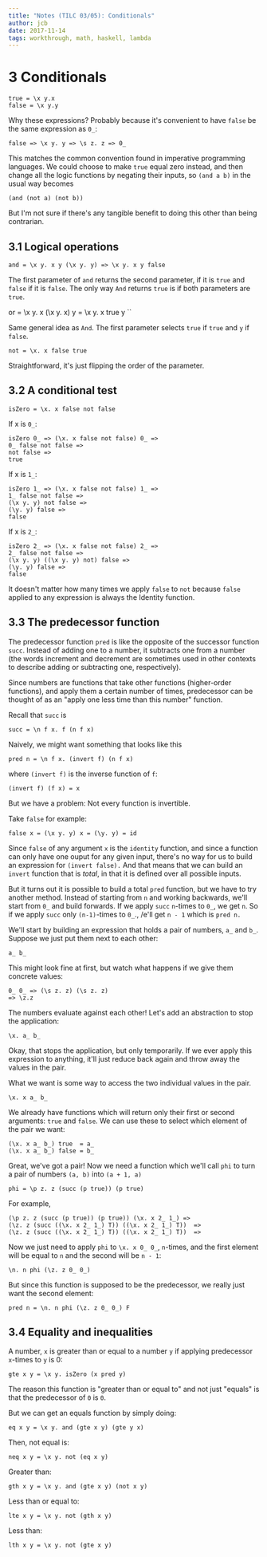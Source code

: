 ```yaml
---
title: "Notes (TILC 03/05): Conditionals"
author: jcb
date: 2017-11-14
tags: workthrough, math, haskell, lambda
---
```


# 3 Conditionals

```
true = \x y.x
false = \x y.y
```

Why these expressions? Probably because it's convenient to have
`false` be the same expression as `0_`:

```
false => \x y. y => \s z. z => 0_
```

This matches the common convention found in imperative programming languages.
We could choose to make `true` equal zero instead, and then change all the
logic functions by negating their inputs, so `(and a b)` in the usual way
becomes

```
(and (not a) (not b))
```

But I'm not sure if there's any tangible
benefit to doing this other than being contrarian.

## 3.1  Logical operations

```
and = \x y. x y (\x y. y) => \x y. x y false
```

The first parameter of `and` returns the second parameter, if it is `true`
and `false` if it is `false`. The only way `And` returns `true` is if both
parameters are `true`.

or = \x y. x (\x y. x) y = \x y. x true y ``

Same general idea as ``And``. The first parameter selects `true` if `true`
and `y` if `false`.

```
not = \x. x false true
```

Straightforward, it's just flipping the order of the parameter.

## 3.2 A conditional test

```
isZero = \x. x false not false
```

If x is `0_`:

```
isZero 0_ => (\x. x false not false) 0_ =>
0_ false not false =>
not false =>
true
```

If x is `1_`:

```
isZero 1_ => (\x. x false not false) 1_ =>
1_ false not false =>
(\x y. y) not false =>
(\y. y) false =>
false
```

If x is `2_`:

```
isZero 2_ => (\x. x false not false) 2_ =>
2_ false not false =>
(\x y. y) ((\x y. y) not) false =>
(\y. y) false =>
false
```

It doesn't matter how many times we apply `false` to `not`
because `false` applied to any expression is always the Identity
function.

## 3.3 The predecessor function

The predecessor function `pred` is like the opposite of the successor
function `succ`. Instead of adding one to a number, it subtracts one from a
number (the words increment and decrement are sometimes used in other contexts
to describe adding or subtracting one, respectively).

Since numbers are functions that take other functions (higher-order functions),
and apply them a certain number of times, predecessor can be thought of as
an "apply one less time than this number" function.

Recall that `succ` is

    succ = \n f x. f (n f x)

Naively, we might want something that looks like this

```
pred n = \n f x. (invert f) (n f x)
```

where `(invert f)` is the inverse function of `f`:

```
(invert f) (f x) = x
```
But we have a problem: Not every function is invertible.

Take `false` for example:

```
false x = (\x y. y) x = (\y. y) = id
```

Since `false` of any argument `x` is the `identity` function, and since
a function can only have one ouput for any given input, there's no
way for us to build an expression for `(invert false).` And that means
that we can build an `invert` function that is *total*, in that it is
defined over all possible inputs.

But it turns out it is possible to build a total `pred` function,
but we have to try another method. Instead of starting from `n` and working
backwards, we'll start from `0_` and build forwards. If we apply
`succ` `n`-times to `0_`, we get `n`. So if we
apply `succ` only `(n-1)`-times to `0_`., /e'll get `n - 1` which is
`pred n.`

We'll start by building an expression that holds a pair of numbers, `a_`
and `b_`. Suppose we just put them next to each other:

```
a_ b_
```

This might look fine at first, but watch what happens if we give them concrete
values:

```
0_ 0_ => (\s z. z) (\s z. z)
=> \z.z
```

The numbers evaluate against each other! Let's add an abstraction to stop the
application:

```
\x. a_ b_
```

Okay, that stops the application, but only temporarily. If we ever
apply this expression to anything, it'll just reduce back again and throw away
the values in the pair.

What we want is some way to access the two individual values in the pair.

```
\x. x a_ b_
```

We already have functions which will return only their first or second arguments:
`true` and `false`. We can use these to select which element
of the pair we want:

```
(\x. x a_ b_) true  = a_
(\x. x a_ b_) false = b_
```

Great, we've got a pair! Now we need a function which we'll call `phi` to turn
a pair of numbers `(a, b)` into `(a + 1, a)`

```
phi = \p z. z (succ (p true)) (p true)
```

For example,

```
(\p z. z (succ (p true)) (p true)) (\x. x 2_ 1_) =>
(\z. z (succ ((\x. x 2_ 1_) T)) ((\x. x 2_ 1_) T))  =>
(\z. z (succ ((\x. x 2_ 1_) T)) ((\x. x 2_ 1_) T))  =>

```

Now we just need to apply `phi` to `\x. x 0_ 0_`,
`n`-times, and the first element will be equal to `n` and the second will
be `n - 1`:

```
\n. n phi (\z. z 0_ 0_)
```

But since this function is supposed to be the predecessor, we really just want the
second element:

```
pred n = \n. n phi (\z. z 0_ 0_) F
```


## 3.4 Equality and inequalities

A number, `x` is greater than or equal to a number `y`  if applying predecessor
`x`-times to `y` is 0:

```
gte x y = \x y. isZero (x pred y)
````

The reason this function is "greater than or equal to" and not just "equals"
is that the predecessor of `0` is `0`.

But we can get an equals function by simply doing:

```
eq x y = \x y. and (gte x y) (gte y x)
```

Then, not equal is:

```
neq x y = \x y. not (eq x y)
```

Greater than:
```
gth x y = \x y. and (gte x y) (not x y)
```

Less than or equal to:

```
lte x y = \x y. not (gth x y)
```

Less than:

```
lth x y = \x y. not (gte x y)
```
